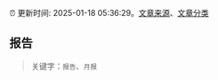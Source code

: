 :alarm_clock: 更新时间: 2025-01-18 05:36:29。[文章来源](/README.md)、[文章分类](/TAGS.md)

## 报告


> 关键字：`报告`、`月报`




